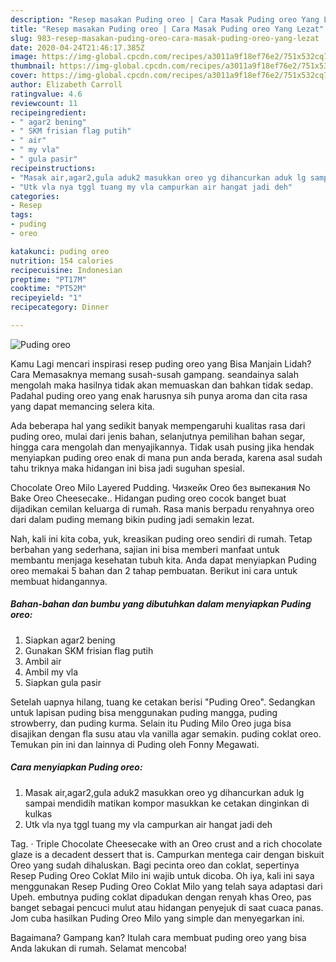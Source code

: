 ```yaml
---
description: "Resep masakan Puding oreo | Cara Masak Puding oreo Yang Lezat"
title: "Resep masakan Puding oreo | Cara Masak Puding oreo Yang Lezat"
slug: 983-resep-masakan-puding-oreo-cara-masak-puding-oreo-yang-lezat
date: 2020-04-24T21:46:17.385Z
image: https://img-global.cpcdn.com/recipes/a3011a9f18ef76e2/751x532cq70/puding-oreo-foto-resep-utama.jpg
thumbnail: https://img-global.cpcdn.com/recipes/a3011a9f18ef76e2/751x532cq70/puding-oreo-foto-resep-utama.jpg
cover: https://img-global.cpcdn.com/recipes/a3011a9f18ef76e2/751x532cq70/puding-oreo-foto-resep-utama.jpg
author: Elizabeth Carroll
ratingvalue: 4.6
reviewcount: 11
recipeingredient:
- " agar2 bening"
- " SKM frisian flag putih"
- " air"
- " my vla"
- " gula pasir"
recipeinstructions:
- "Masak air,agar2,gula aduk2 masukkan oreo yg dihancurkan aduk lg sampai mendidih matikan kompor masukkan ke cetakan dinginkan di kulkas"
- "Utk vla nya tggl tuang my vla campurkan air hangat jadi deh"
categories:
- Resep
tags:
- puding
- oreo

katakunci: puding oreo 
nutrition: 154 calories
recipecuisine: Indonesian
preptime: "PT17M"
cooktime: "PT52M"
recipeyield: "1"
recipecategory: Dinner

---
```



![Puding oreo](https://img-global.cpcdn.com/recipes/a3011a9f18ef76e2/751x532cq70/puding-oreo-foto-resep-utama.jpg)

Kamu Lagi mencari inspirasi resep puding oreo yang Bisa Manjain Lidah? Cara Memasaknya memang susah-susah gampang. seandainya salah mengolah maka hasilnya tidak akan memuaskan dan bahkan tidak sedap. Padahal puding oreo yang enak harusnya sih punya aroma dan cita rasa yang dapat memancing selera kita.

Ada beberapa hal yang sedikit banyak mempengaruhi kualitas rasa dari puding oreo, mulai dari jenis bahan, selanjutnya pemilihan bahan segar, hingga cara mengolah dan menyajikannya. Tidak usah pusing jika hendak menyiapkan puding oreo enak di mana pun anda berada, karena asal sudah tahu triknya maka hidangan ini bisa jadi suguhan spesial.

Chocolate Oreo Milo Layered Pudding. Чизкейк Oreo без выпекания No Bake Oreo Cheesecake.. Hidangan puding oreo cocok banget buat dijadikan cemilan keluarga di rumah. Rasa manis berpadu renyahnya oreo dari dalam puding memang bikin puding jadi semakin lezat.


Nah, kali ini kita coba, yuk, kreasikan puding oreo sendiri di rumah. Tetap berbahan yang sederhana, sajian ini bisa memberi manfaat untuk membantu menjaga kesehatan tubuh kita. Anda dapat menyiapkan Puding oreo memakai 5 bahan dan 2 tahap pembuatan. Berikut ini cara untuk membuat hidangannya.

<!--inarticleads1-->

##### Bahan-bahan dan bumbu yang dibutuhkan dalam menyiapkan Puding oreo:

1. Siapkan  agar2 bening
1. Gunakan  SKM frisian flag putih
1. Ambil  air
1. Ambil  my vla
1. Siapkan  gula pasir


Setelah uapnya hilang, tuang ke cetakan berisi &#34;Puding Oreo&#34;. Sedangkan untuk lapisan puding bisa menggunakan puding mangga, puding strowberry, dan puding kurma. Selain itu Puding Milo Oreo juga bisa disajikan dengan fla susu atau vla vanilla agar semakin. puding coklat oreo. Temukan pin ini dan lainnya di Puding oleh Fonny Megawati. 

<!--inarticleads2-->

##### Cara menyiapkan Puding oreo:

1. Masak air,agar2,gula aduk2 masukkan oreo yg dihancurkan aduk lg sampai mendidih matikan kompor masukkan ke cetakan dinginkan di kulkas
1. Utk vla nya tggl tuang my vla campurkan air hangat jadi deh


Tag. · Triple Chocolate Cheesecake with an Oreo crust and a rich chocolate glaze is a decadent dessert that is. Campurkan mentega cair dengan biskuit Oreo yang sudah dihaluskan. Bagi pecinta oreo dan coklat, sepertinya Resep Puding Oreo Coklat Milo ini wajib untuk dicoba. Oh iya, kali ini saya menggunakan Resep Puding Oreo Coklat Milo yang telah saya adaptasi dari Upeh. embutnya puding coklat dipadukan dengan renyah khas Oreo, pas banget sebagai pencuci mulut atau hidangan penyejuk di saat cuaca panas. Jom cuba hasilkan Puding Oreo Milo yang simple dan menyegarkan ini. 

Bagaimana? Gampang kan? Itulah cara membuat puding oreo yang bisa Anda lakukan di rumah. Selamat mencoba!
